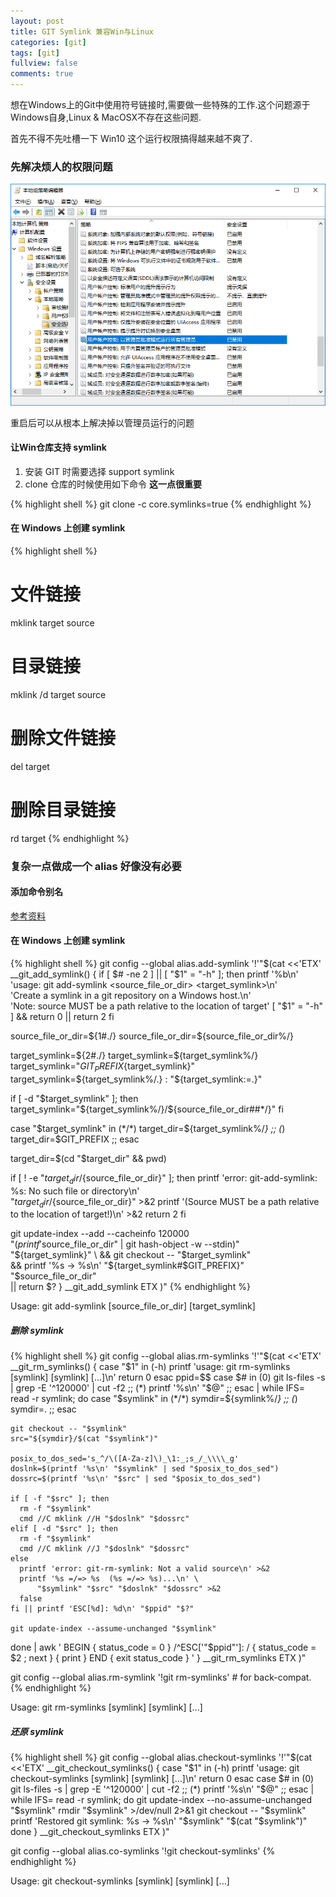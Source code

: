 ```yaml
---
layout: post
title: GIT Symlink 兼容Win与Linux
categories: [git]
tags: [git]
fullview: false
comments: true
---
```


想在Windows上的Git中使用符号链接时,需要做一些特殊的工作.这个问题源于Windows自身,Linux & MacOSX不存在这些问题.

首先不得不先吐槽一下 Win10 这个运行权限搞得越来越不爽了.

### 先解决烦人的权限问题

![Win10.AdminRun](/assets/image/AdminRun.png)

重启后可以从根本上解决掉以管理员运行的问题

#### 让Win仓库支持 symlink

1. 安装 GIT 时需要选择 support symlink
1. clone 仓库的时候使用如下命令 **这一点很重要**

{% highlight shell %}
git clone -c core.symlinks=true <URL>
{% endhighlight %}

#### 在 Windows 上创建 symlink

{% highlight shell %}
# 文件链接
mklink target source
# 目录链接
mklink /d target source
# 删除文件链接
del target
# 删除目录链接
rd target
{% endhighlight %}


### 复杂一点做成一个 alias 好像没有必要

#### 添加命令别名

[参考资料](http://stackoverflow.com/a/16754068)

#### 在 Windows 上创建 symlink
{% highlight shell %}
git config --global alias.add-symlink '!'"$(cat <<'ETX'
__git_add_symlink() {
  if [ $# -ne 2 ] || [ "$1" = "-h" ]; then
    printf '%b\n' \
        'usage: git add-symlink <source_file_or_dir> <target_symlink>\n' \
        'Create a symlink in a git repository on a Windows host.\n' \
        'Note: source MUST be a path relative to the location of target'
    [ "$1" = "-h" ] && return 0 || return 2
  fi

  source_file_or_dir=${1#./}
  source_file_or_dir=${source_file_or_dir%/}

  target_symlink=${2#./}
  target_symlink=${target_symlink%/}
  target_symlink="${GIT_PREFIX}${target_symlink}"
  target_symlink=${target_symlink%/.}
  : "${target_symlink:=.}"

  if [ -d "$target_symlink" ]; then
    target_symlink="${target_symlink%/}/${source_file_or_dir##*/}"
  fi

  case "$target_symlink" in
    (*/*) target_dir=${target_symlink%/*} ;;
    (*) target_dir=$GIT_PREFIX ;;
  esac

  target_dir=$(cd "$target_dir" && pwd)

  if [ ! -e "${target_dir}/${source_file_or_dir}" ]; then
    printf 'error: git-add-symlink: %s: No such file or directory\n' \
        "${target_dir}/${source_file_or_dir}" >&2
    printf '(Source MUST be a path relative to the location of target!)\n' >&2
    return 2
  fi

  git update-index --add --cacheinfo 120000 \
      "$(printf '%s' "$source_file_or_dir" | git hash-object -w --stdin)" \
      "${target_symlink}" \
    && git checkout -- "$target_symlink" \
    && printf '%s -> %s\n' "${target_symlink#$GIT_PREFIX}" "$source_file_or_dir" \
    || return $?
}
__git_add_symlink
ETX
)"
{% endhighlight %}

Usage: git add-symlink [source_file_or_dir] [target_symlink]

##### 删除 symlink

{% highlight shell %}
git config --global alias.rm-symlinks '!'"$(cat <<'ETX'
__git_rm_symlinks() {
  case "$1" in (-h)
    printf 'usage: git rm-symlinks [symlink] [symlink] [...]\n'
    return 0
  esac
  ppid=$$
  case $# in
    (0) git ls-files -s | grep -E '^120000' | cut -f2 ;;
    (*) printf '%s\n' "$@" ;;
  esac | while IFS= read -r symlink; do
    case "$symlink" in
      (*/*) symdir=${symlink%/*} ;;
      (*) symdir=. ;;
    esac

    git checkout -- "$symlink"
    src="${symdir}/$(cat "$symlink")"

    posix_to_dos_sed='s_^/\([A-Za-z]\)_\1:_;s_/_\\\\_g'
    doslnk=$(printf '%s\n' "$symlink" | sed "$posix_to_dos_sed")
    dossrc=$(printf '%s\n' "$src" | sed "$posix_to_dos_sed")

    if [ -f "$src" ]; then
      rm -f "$symlink"
      cmd //C mklink //H "$doslnk" "$dossrc"
    elif [ -d "$src" ]; then
      rm -f "$symlink"
      cmd //C mklink //J "$doslnk" "$dossrc"
    else
      printf 'error: git-rm-symlink: Not a valid source\n' >&2
      printf '%s =/=> %s  (%s =/=> %s)...\n' \
          "$symlink" "$src" "$doslnk" "$dossrc" >&2
      false
    fi || printf 'ESC[%d]: %d\n' "$ppid" "$?"

    git update-index --assume-unchanged "$symlink"
  done | awk '
    BEGIN { status_code = 0 }
    /^ESC\['"$ppid"'\]: / { status_code = $2 ; next }
    { print }
    END { exit status_code }
  '
}
__git_rm_symlinks
ETX
)"

git config --global alias.rm-symlink '!git rm-symlinks'  # for back-compat.
{% endhighlight %}

Usage: git rm-symlinks [symlink] [symlink] [...]

##### 还原 symlink

{% highlight shell %}
git config --global alias.checkout-symlinks '!'"$(cat <<'ETX'
__git_checkout_symlinks() {
  case "$1" in (-h)
    printf 'usage: git checkout-symlinks [symlink] [symlink] [...]\n'
    return 0
  esac
  case $# in
    (0) git ls-files -s | grep -E '^120000' | cut -f2 ;;
    (*) printf '%s\n' "$@" ;;
  esac | while IFS= read -r symlink; do
    git update-index --no-assume-unchanged "$symlink"
    rmdir "$symlink" >/dev/null 2>&1
    git checkout -- "$symlink"
    printf 'Restored git symlink: %s -> %s\n' "$symlink" "$(cat "$symlink")"
  done
}
__git_checkout_symlinks
ETX
)"

git config --global alias.co-symlinks '!git checkout-symlinks'
{% endhighlight %}

Usage: git checkout-symlinks [symlink] [symlink] [...]

